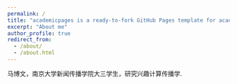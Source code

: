 ```yaml
---
permalink: /
title: "academicpages is a ready-to-fork GitHub Pages template for academic personal websites"
excerpt: "About me"
author_profile: true
redirect_from: 
  - /about/
  - /about.html
---
```




马博文，南京大学新闻传播学院大三学生，研究兴趣计算传播学.

